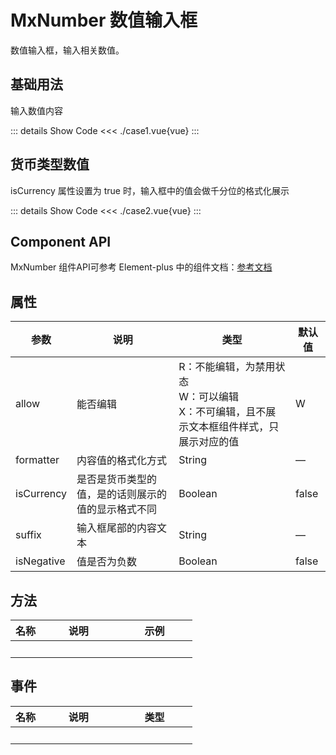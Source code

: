 # MxNumber 数值输入框
数值输入框，输入相关数值。
<br/>


<script lang="ts" setup>
import case1 from './case1.vue'
import case2 from './case2.vue'
</script>


## 基础用法
输入数值内容
<case1></case1>

::: details Show Code
<<< ./case1.vue{vue}
:::


## 货币类型数值
isCurrency 属性设置为 true 时，输入框中的值会做千分位的格式化展示
<case2></case2>

::: details Show Code
<<< ./case2.vue{vue}
:::


## Component API
MxNumber 组件API可参考 Element-plus 中的组件文档：[参考文档](https://element-plus.org/zh-CN/component/input.html#api)

## 属性
参数 | 说明 | 类型 | 默认值
-- | -- | -- | --
allow | 能否编辑 | R：不能编辑，为禁用状态<br>W：可以编辑<br>X：不可编辑，且不展示文本框组件样式，只展示对应的值 | W
formatter | 内容值的格式化方式 | String | —
isCurrency | 是否是货币类型的值，是的话则展示的值的显示格式不同 | Boolean | false
suffix | 输入框尾部的内容文本 | String | —
isNegative | 值是否为负数 | Boolean | false

## 方法
名称 | 说明 <div style="width: 11vw"></div> | 示例 <div style="width: 11vw"></div>
-- | -- | --
&nbsp; | &nbsp; | &nbsp; | &nbsp;

## 事件
名称 | 说明 <div style="width: 11vw"></div> | 类型 <div style="width: 11vw"></div>
-- | -- | --
&nbsp; | &nbsp; | &nbsp;
